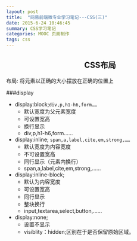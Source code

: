 ```yaml
---
layout: post
title:  "网易前端微专业学习笔记---CSS(三)"
date: 2015-6-24 10:46:45
summary: CSS学习笔记
categories: MOOC 页面制作
tags: css 
---
```


<h2 style="text-align:center;">CSS布局</h2>
<span class="blue">布局</span>: 将元素以正确的大小摆放在正确的位置上

###display
- display:block;`div,p,h1-h6,form……`
	- 默认宽度为父元素宽度
	- 可设置宽高
	- 换行显示
	- div,p,h1-h6,form……
- display:inline; `span,a,label,cite,em,strong,……`
	- 默认宽度为内容宽度
	- 不可设置宽高
	- 同行显示（元素内换行）
	- span,a,label,cite,em,strong,……
- display:inline-block;
	- 默认为内容宽度
	- 可设置宽高
	- 同行显示
	- 整块换行
	- input,textarea,select,button,……
- display:none;
	- 设置不显示
	- visiblity：hidden;区别在于是否保留原始区域。
















